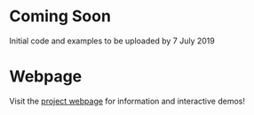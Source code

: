 # Coming Soon

Initial code and examples to be uploaded by 7 July 2019

# Webpage

Visit the [project webpage](http://omayer.gitlab.io/forensicsimilarity/) for information and interactive demos!